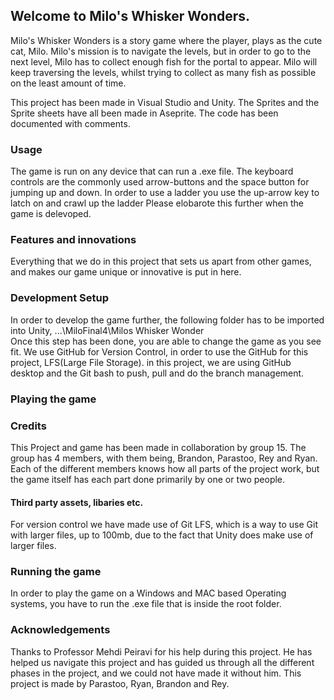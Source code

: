 ## Welcome to Milo's Whisker Wonders. 
Milo's Whisker Wonders is a story game where the player, plays as the cute cat, Milo. Milo's mission is to navigate the levels, but in order to go to the next level, Milo has to collect enough fish for the portal to appear. Milo will keep traversing the levels, whilst trying to collect as many fish as possible on the least amount of time. 

This project has been made in Visual Studio and Unity. The Sprites and the Sprite sheets have all been made in Aseprite. 
The code has been documented with comments. 

### Usage
The game is run on any device that can run a .exe file. 
The keyboard controls are the commonly used arrow-buttons and the space button for jumping up and down. In order to use a ladder you use the up-arrow key to latch on and crawl up the ladder
Please elobarote this further when the game is delevoped. 

### Features and innovations
Everything that we do in this project that sets us apart from other games, and makes our game unique or innovative is put in here. 

### Development Setup
In order to develop the game further, the following folder has to be imported into Unity, ...\MiloFinal4\Milos Whisker Wonder  
Once this step has been done, you are able to change the game as you see fit. 
We use GitHub for Version Control, in order to use the GitHub for this project, LFS(Large File Storage). in this project, we are using GitHub desktop and the Git bash to push, pull and do the branch management. 
### Playing the game

### Credits
This Project and game has been made in collaboration by group 15. The group has 4 members, with them being, Brandon, Parastoo, Rey and Ryan. Each of the different members knows how all parts of the project work, but the game itself has each part done primarily by one or two people. 

#### Third party assets, libaries etc. 
For version control we have made use of Git LFS, which is a way to use Git with larger files, up to 100mb, due to the fact that Unity does make use of larger files. 

### Running the game
In order to play the game on a Windows and MAC based Operating systems, you have to run the .exe file that is inside the root folder. 

### Acknowledgements
Thanks to Professor Mehdi Peiravi for his help during this project. He has helped us navigate this project and has guided us through all the different phases in the project, and we could not have made it without him. 
This project is made by Parastoo, Ryan, Brandon and Rey.  

